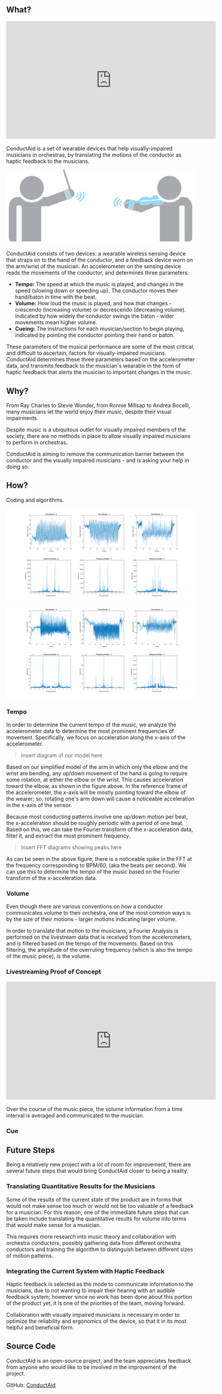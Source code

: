 ## What?


<iframe width="560" height="315" src="https://www.youtube.com/embed/Gs7KTd38o4Y" frameborder="0" allowfullscreen></iframe>

ConductAid is a set of wearable devices that help visually-impaired musicians
in orchestras, by translating the motions of the conductor as haptic feedback
to the musicians.

![conductaid in action.](QEAGraphic1.png)

ConductAid consists of two devices: a wearable wireless sensing device that straps on to the hand of the conductor, and a feedback device worn on the arm/wrist of the musician. An accelerometer on the sensing device reads the movements of the conductor, and determines three parameters:

  * **Tempo:** The speed at which the music is played, and changes in the speed (slowing down or speeding up). The conductor moves their hand/baton in time with the beat.
  * **Volume:** How loud the music is played, and how that changes - crescendo (increasing volume) or decrescendo (decreasing volume). Indicated by how widely the conductor swings the baton - wider movements mean higher volume.
  * **Cueing:** The instructions for each musician/section to begin playing, indicated by pointing the conductor pointing their hand or baton.

These parameters of the musical performance are some of the most critical, and difficult to ascertain, factors for visually-impaired musicians. ConductAid determines these three parameters based on the accelerometer data, and transmits feedback to the musician's wearable in the form of haptic feedback that alerts the musician to important changes in the music.

## Why?

From Ray Charles to Stevie Wonder, from Ronnie Millsap to Andrea Bocelli, many
musicians let the world enjoy their music, despite their visual impairments.

Despite music is a ubiquitous outlet for visually impaired members of the
society, there are no methods in place to allow visually impaired musicians
to perform in orchestras.

ConductAid is aiming to remove the communication barrier between the conductor
and the visually impaired musicians - and is asking your help in doing so.

## How?

Coding and algorithms.

![60 BPM Analysis Results](60bpm_filter_fft.png)
![120 BPM Analysis Results](120bpm_filter_fft.png)

### Tempo

In order to determine the current tempo of the music, we analyze the accelerometer data to determine the most prominent frequencies of movement. Specifically, we focus on acceleration along the x-axis of the accelerometer.

> Insert diagram of our model here

Based on our simplified model of the arm in which only the elbow and the wrist are bending, any up/down movement of the hand is going to require some rotation, at either the elbow or the wrist. This causes acceleration toward the elbow, as shown in the figure above. In the reference frame of the accelerometer, the x-axis will be mostly pointing toward the elbow of the wearer; so, rotating one's arm down will cause a noticeable acceleration in the x-axis of the sensor.

Because most conducting patterns involve one up/down motion per beat, the x-acceleration should be roughly periodic with a period of one beat. Based on this, we can take the Fourier transform of the x-acceleration data, filter it, and extract the most prominent frequency.

> Insert FFT diagrams showing peaks here

As can be seen in the above figure, there is a noticeable spike in the FFT at the frequency corresponding to BPM/60, (aka the beats per second). We can use this to determine the tempo of the music based on the Fourier transform of the x-acceleration data.

### Volume

Even though there are various conventions on how a conductor communicates volume
to their orchestra, one of the most common ways is by the size of their motions -
larger motions indicating larger volume.

In order to translate that motion to the musicians, a Fourier Analysis is performed
on the livestream data that is received from the accelerometers, and is filtered
based on the tempo of the movements. Based on this filtering, the amplitude of the
overruling frequency (which is also the tempo of the music piece), is the volume.

### Livestreaming Proof of Concept

<iframe width="560" height="315" src="https://www.youtube.com/embed/Gs7KTd38o4Y" frameborder="0" allowfullscreen></iframe>

Over the course of the music piece, the volume information from a time interval is
averaged and communicated to the musician.

### Cue

## Future Steps

Being a relatively new project with a lot of room for improvement, there are
several future steps that would bring ConductAid closer to being a reality.

### Translating Quantitative Results for the Musicians

Some of the results of the current state of the product are in forms that would
not make sense too much  or would not be too valuable of a feedback for a
musician. For this reason, one of the immediate future steps that can be taken
include translating the quantitative results for volume into terms that would
make sense for a musician.

This requires more research into music theory and collaboration with orchestra
conductors, possibly gathering data from different orchestra conductors and
training the algorithm to distinguish between different sizes of motion patterns.

### Integrating the Current System with Haptic Feedback

Haptic feedback is selected as the mode to communicate information to the
musicians, due to not wanting to impair their hearing with an audible feedback
system; however since no work has been done about this portion of the product yet,
it is one of the priorities of the team, moving forward.

Collaboration with visually impaired musicians is necessary in order to optimize
the reliability and ergonomics of the device, so that it in its most helpful
and beneficial form.

###

## Source Code

ConductAid is an open-source project, and the team appreciates feedback from
anyone who would like to be involved in the improvement of the project.

GitHub: [ConductAid](https://github.com/otalu/conductaid)
